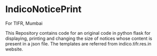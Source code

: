 # IndicoNoticePrint

For TIFR, Mumbai

This Repository contains code for an original code in python flask for
displaying, printing and changing the size of notices whose content is present in a json file.
The templates are referred from indico.tifr.res.in website.
